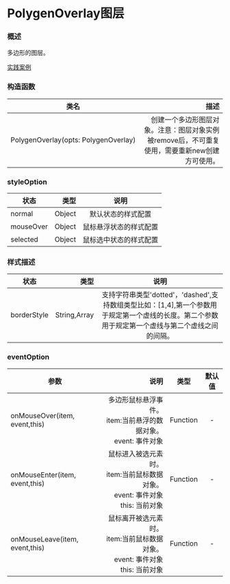 # PolygenOverlay图层

### 概述

多边形的图层。

[实践案例](https://competent-morse-8518a5.netlify.com/examples/PolygonOverlay2.html ':include :type=iframe width=100% height=600px')


### 构造函数

| 类名        | 描述   |
| --------   | -----:  |
| PolygenOverlay(opts: PolygenOverlay)     | 创建一个多边形图层对象。注意：图层对象实例被remove后，不可重复使用，需要重新new创建方可使用。 |



### styleOption

| 状态        | 类型   |  说明  |
| --------   | -----:  | :----:  |
| normal    | Object |   默认状态的样式配置    |
| mouseOver    | Object |   鼠标悬浮状态的样式配置    |
| selected    | Object |   鼠标选中状态的样式配置    |

### 样式描述

| 状态        | 类型   |  说明  |
| --------   | -----:  | :----:  |
| borderStyle  | String,Array |   支持字符串类型'dotted'，'dashed',支持数组类型比如：[1,4],第一个参数用于规定第一个虚线的长度。第二个参数用于规定第一个虚线与第二个虚线之间的间隔。    |


### eventOption

| 参数        | 说明   |  类型  |  默认值  |
| --------   | -----:  | :----:  | :----:  |
| onMouseOver(item, event,this)    | 多边形鼠标悬浮事件。<br> item:当前悬浮的数据对象。<br>event: 事件对象 |    Function   |     -     |
| onMouseEnter(item, event,this)   | 鼠标进入被选元素时。 <br> item:当前鼠标数据对象。 <br>event: 事件对象<br> this: 当前对象 |   Function    |     -     |
| onMouseLeave(item, event,this)    | 鼠标离开被选元素时。 <br> item:当前鼠标数据对象。 <br>event: 事件对象<br> this: 当前对象 |   Function    |     -     |
